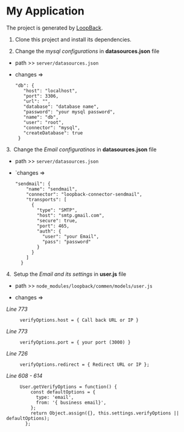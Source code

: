# My Application

The project is generated by [LoopBack](http://loopback.io).

1. Clone this project and install its dependencies.

2. Change the _mysql configurations_ in **datasources.json** file
    
  * path >> `server/datasources.json`
      
   * changes =>
    
    
         "db": {
            "host": "localhost",
            "port": 3306,
            "url": "",
            "database": "database name",
            "password": "your mysql password",
            "name": "db",
            "user": "root",
            "connector": "mysql",
            "createDatabase": true
          }
      
      
3.` `Change the _Email configuratinos_ in **datasources.json** file
     
*   path >> `server/datasources.json`
    
   * `changes =>
    
    
         "sendmail": {
             "name": "sendmail",
             "connector": "loopback-connector-sendmail",
             "transports": [
               {
                 "type": "SMTP",
                 "host": "smtp.gmail.com",
                 "secure": true,
                 "port": 465,
                 "auth": {
                   "user": "your Email",
                   "pass": "password"
                 }
               }
             ]
           }

4.` `Setup the _Email and its settings_ in **user.js** file
     
*   path >> `node_modules/loopback/commen/models/user.js`
       
  * changes =>
                
   _Line 773_
         
 
         verifyOptions.host = { Call back URL or IP }
         
    
  _Line 773_
         
 
         verifyOptions.port = { your port (3000) }
         
    
  _Line 726_
         
 
         verifyOptions.redirect = { Redirect URL or IP };
         
    
  _Line 608 - 614_
         
 
         User.getVerifyOptions = function() {
             const defaultOptions = {
               type: 'email',
               from: '{ business email}',
             };
             return Object.assign({}, this.settings.verifyOptions || defaultOptions);
           };
         
